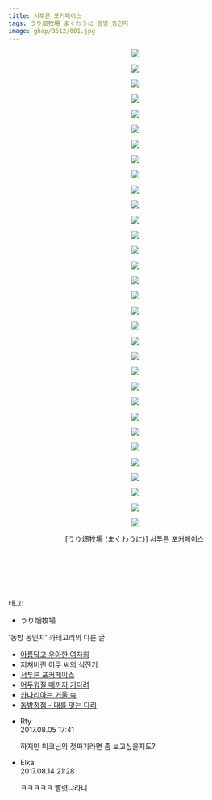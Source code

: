 ```yaml
---
title: 서투른 포커페이스
tags: うり畑牧場 まくわうに 동방_동인지
image: ghap/3612/001.jpg
---
```

<div class="article">
<p style="text-align: center; clear: none; float: none;"><img src="{{ site.nasurl }}/ghap/3612/001.jpg"/></p>
<p style="text-align: center; clear: none; float: none;"><img src="{{ site.nasurl }}/ghap/3612/002.jpg"/></p>
<p style="text-align: center; clear: none; float: none;"><img src="{{ site.nasurl }}/ghap/3612/003.jpg"/></p>
<p style="text-align: center; clear: none; float: none;"><img src="{{ site.nasurl }}/ghap/3612/004.jpg"/></p>
<p style="text-align: center; clear: none; float: none;"><img src="{{ site.nasurl }}/ghap/3612/005.jpg"/></p>
<p style="text-align: center; clear: none; float: none;"><img src="{{ site.nasurl }}/ghap/3612/006.jpg"/></p>
<p style="text-align: center; clear: none; float: none;"><img src="{{ site.nasurl }}/ghap/3612/007.jpg"/></p>
<p style="text-align: center; clear: none; float: none;"><img src="{{ site.nasurl }}/ghap/3612/008.jpg"/></p>
<p style="text-align: center; clear: none; float: none;"><img src="{{ site.nasurl }}/ghap/3612/009.jpg"/></p>
<p style="text-align: center; clear: none; float: none;"><img src="{{ site.nasurl }}/ghap/3612/010.jpg"/></p>
<p style="text-align: center; clear: none; float: none;"><img src="{{ site.nasurl }}/ghap/3612/011.jpg"/></p>
<p style="text-align: center; clear: none; float: none;"><img src="{{ site.nasurl }}/ghap/3612/012.jpg"/></p>
<p style="text-align: center; clear: none; float: none;"><img src="{{ site.nasurl }}/ghap/3612/013.jpg"/></p>
<p style="text-align: center; clear: none; float: none;"><img src="{{ site.nasurl }}/ghap/3612/014.jpg"/></p>
<p style="text-align: center; clear: none; float: none;"><img src="{{ site.nasurl }}/ghap/3612/015.jpg"/></p>
<p style="text-align: center; clear: none; float: none;"><img src="{{ site.nasurl }}/ghap/3612/016.jpg"/></p>
<p style="text-align: center; clear: none; float: none;"><img src="{{ site.nasurl }}/ghap/3612/017.jpg"/></p>
<p style="text-align: center; clear: none; float: none;"><img src="{{ site.nasurl }}/ghap/3612/018.jpg"/></p>
<p style="text-align: center; clear: none; float: none;"><img src="{{ site.nasurl }}/ghap/3612/019.jpg"/></p>
<p style="text-align: center; clear: none; float: none;"><img src="{{ site.nasurl }}/ghap/3612/020.jpg"/></p>
<p style="text-align: center; clear: none; float: none;"><img src="{{ site.nasurl }}/ghap/3612/021.jpg"/></p>
<p style="text-align: center; clear: none; float: none;"><img src="{{ site.nasurl }}/ghap/3612/022.jpg"/></p>
<p style="text-align: center; clear: none; float: none;"><img src="{{ site.nasurl }}/ghap/3612/023.jpg"/></p>
<p style="text-align: center; clear: none; float: none;"><img src="{{ site.nasurl }}/ghap/3612/024.jpg"/></p>
<p style="text-align: center; clear: none; float: none;"><img src="{{ site.nasurl }}/ghap/3612/025.jpg"/></p>
<p style="text-align: center; clear: none; float: none;"><img src="{{ site.nasurl }}/ghap/3612/026.jpg"/></p>
<p style="text-align: center; clear: none; float: none;"><img src="{{ site.nasurl }}/ghap/3612/027.jpg"/></p>
<p style="text-align: center; clear: none; float: none;"><img src="{{ site.nasurl }}/ghap/3612/028.jpg"/></p>
<p style="text-align: center; clear: none; float: none;"><img src="{{ site.nasurl }}/ghap/3612/029.jpg"/></p>
<p style="text-align: center; clear: none; float: none;"><img src="{{ site.nasurl }}/ghap/3612/030.jpg"/></p>
<p style="text-align: center; clear: none; float: none;"><img src="{{ site.nasurl }}/ghap/3612/031.jpg"/></p>
<p style="text-align: center; clear: none; float: none;"><img src="{{ site.nasurl }}/ghap/3612/032.jpg"/></p>
<p style="text-align: center; clear: none; float: none;">[うり畑牧場 (まくわうに)] 서투른 포커페이스 </p>
<p style="text-align: center; clear: none; float: none;"><br/></p>
<p style="text-align: center; clear: none; float: none;"><br/></p>
<p><br/></p>
</div><div class="tagTrail">
<p>태그: </p>
<ul>
<li>うり畑牧場</li>
</ul>
</div><div class="another">
<p>'동방 동인지' 카테고리의 다른 글</p>
<ul>
<li><a href="/2017-08-04-ghap_3614">아름답고 우아한 여자회</a></li>
<li><a href="/2017-08-03-ghap_3613">지쳐버린 이쿠 씨의 식전기</a></li>
<li><a href="/2017-08-03-ghap_3612">서투른 포커페이스</a></li>
<li><a href="/2017-08-03-ghap_3610">어두워질 때까지 기다려</a></li>
<li><a href="/2017-08-03-ghap_3609">카나리아는 거울 속</a></li>
<li><a href="/2017-07-23-ghap_3597">동방청첩 - 대를 잇는 다리</a></li>
</ul>
</div><div class="cb_module cb_fluid">
<div class="cb_wrt cb_profile">
<div class="comment">
<ul>
<li class="cb_thumb_off" id="comment15052635">
<div class="cb_comment_area">
<div class="cb_info_area">
<div class="cb_section">
<span class="cb_nick_name">Rty</span>
</div>
<div class="cb_section">
<span class="cb_date">2017.08.05 17:41 </span>
</div>
</div>
<div class="cb_dsc_comment">
<p class="cb_dsc">
											하지만 미코님의 젖짜기라면 좀 보고싶을지도?
										</p>
</div>
</div></li>
<li class="cb_thumb_off" id="comment15059534">
<div class="cb_comment_area">
<div class="cb_info_area">
<div class="cb_section">
<span class="cb_nick_name">Elka</span>
</div>
<div class="cb_section">
<span class="cb_date">2017.08.14 21:28 </span>
</div>
</div>
<div class="cb_dsc_comment">
<p class="cb_dsc">
											ㅋㅋㅋㅋㅋ 빨렷냐라니
										</p>
</div>
</div></li>
</ul>
</div>
</div><!-- commentList close -->
</div>
